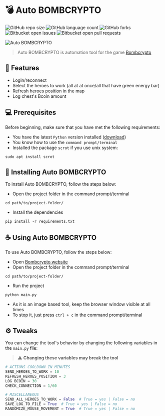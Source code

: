 # 💣 Auto BOMBCRYPTO

![GitHub repo size](https://img.shields.io/github/repo-size/victortp/auto-bombcrypto?style=for-the-badge)
![GitHub language count](https://img.shields.io/github/languages/count/victortp/auto-bombcrypto?style=for-the-badge)
![GitHub forks](https://img.shields.io/github/forks/victortp/auto-bombcrypto?style=for-the-badge)
![Bitbucket open issues](https://img.shields.io/bitbucket/issues/victortp/auto-bombcrypto?style=for-the-badge)
![Bitbucket open pull requests](https://img.shields.io/bitbucket/pr-raw/victortp/auto-bombcrypto?style=for-the-badge)

<img src="https://github.com/victortp/auto-bombcrypto/blob/main/docs/logo.png" alt="Auto BOMBCRYPTO">

> Auto BOMBCRYPTO is automation tool for the game [Bombcrypto](https://app.bombcrypto.io/)

## 💎 Features

- Login/reconnect
- Select the heroes to work (all at at once/all that have green energy bar)
- Refresh heroes position in the map
- Log chest's Bcoin amount

## 💻 Prerequisites

Before beginning, make sure that you have met the following requirements:

- You have the latest `Python` version installed ([download](https://www.python.org/downloads/))
- You know how to use the `command prompt/terminal`
- Installed the package `scrot` if you use unix system:

```
sudo apt install scrot
```

## 🚀 Installing Auto BOMBCRYPTO

To install Auto BOMBCRYPTO, follow the steps below:

- Open the project folder in the command prompt/terminal

```
cd path/to/project-folder/
```

- Install the dependencies

```
pip install -r requirements.txt
```

## ☕ Using Auto BOMBCRYPTO

To use Auto BOMBCRYPTO, follow the steps below:

- Open [Bombcrypto website](https://app.bombcrypto.io/)
- Open the project folder in the command prompt/terminal

```
cd path/to/project-folder/
```

- Run the project

```
python main.py
```

- As it is an image based tool, keep the browser window visible at all times
- To stop it, just press `ctrl + c` in the command prompt/terminal

## ⚙️ Tweaks

You can change the tool's behavior by changing the following variables in the `main.py` file:

> ⚠️ **Changing these variables may break the tool**

```python
# ACTIONS COOLDOWN IN MINUTES
SEND_HEROES_TO_WORK = 10
REFRESH_HEROES_POSITION = 3
LOG_BCOIN = 30
CHECK_CONNECTION = 1/60

# MISCELLANEOUS
SEND_ALL_HEROES_TO_WORK = False  # True = yes | False = no
SAVE_LOG_TO_FILE = True  # True = yes | False = no
RANDOMIZE_MOUSE_MOVEMENT = True  # True = yes | False = no
```
